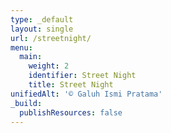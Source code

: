 ```yaml
---
type: _default
layout: single
url: /streetnight/
menu:
  main:
    weight: 2
    identifier: Street Night
    title: Street Night
unifiedAlt: '© Galuh Ismi Pratama'
_build:
  publishResources: false
---
```

